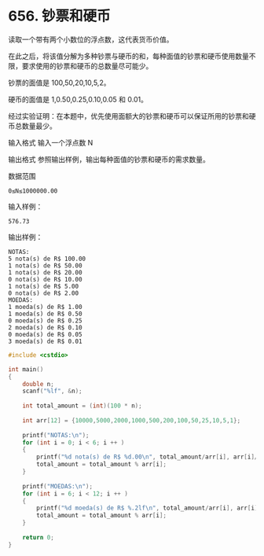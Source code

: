 # 656. 钞票和硬币

读取一个带有两个小数位的浮点数，这代表货币价值。

在此之后，将该值分解为多种钞票与硬币的和，每种面值的钞票和硬币使用数量不限，要求使用的钞票和硬币的总数量尽可能少。

钞票的面值是 100,50,20,10,5,2。

硬币的面值是 1,0.50,0.25,0.10,0.05 和 0.01。

经过实验证明：在本题中，优先使用面额大的钞票和硬币可以保证所用的钞票和硬币总数量最少。

输入格式
输入一个浮点数 N

输出格式
参照输出样例，输出每种面值的钞票和硬币的需求数量。

数据范围
```
0≤N≤1000000.00
```

输入样例：
```
576.73
```
输出样例：

```
NOTAS:
5 nota(s) de R$ 100.00
1 nota(s) de R$ 50.00
1 nota(s) de R$ 20.00
0 nota(s) de R$ 10.00
1 nota(s) de R$ 5.00
0 nota(s) de R$ 2.00
MOEDAS:
1 moeda(s) de R$ 1.00
1 moeda(s) de R$ 0.50
0 moeda(s) de R$ 0.25
2 moeda(s) de R$ 0.10
0 moeda(s) de R$ 0.05
3 moeda(s) de R$ 0.01
```

```c++
#include <cstdio>

int main()
{
    double n;
    scanf("%lf", &n);
  
    int total_amount = (int)(100 * n);
  
    int arr[12] = {10000,5000,2000,1000,500,200,100,50,25,10,5,1};
  
    printf("NOTAS:\n");
    for (int i = 0; i < 6; i ++ )  
    {
        printf("%d nota(s) de R$ %d.00\n", total_amount/arr[i], arr[i]/100);
        total_amount = total_amount % arr[i];
    }
  
    printf("MOEDAS:\n");
    for (int i = 6; i < 12; i ++ )
    {
        printf("%d moeda(s) de R$ %.2lf\n", total_amount/arr[i], arr[i]/100.00);
        total_amount = total_amount % arr[i];
    }
  
    return 0;
}
```
